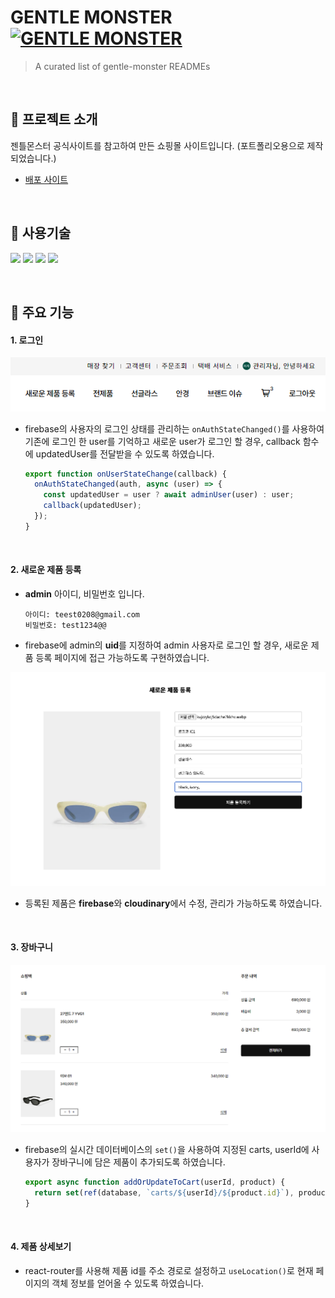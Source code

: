 # GENTLE MONSTER [![GENTLE MONSTER](https://cdn.jsdelivr.net/gh/sindresorhus/awesome@d7305f38d29fed78fa85652e3a63e154dd8e8829/media/badge.svg)](https://delicate-longma-d20402.netlify.app/)
> A curated list of gentle-monster READMEs

<br>

## 👀 프로젝트 소개

젠틀몬스터 공식사이트를 참고하여 만든 쇼핑몰 사이트입니다. (포트폴리오용으로 제작되었습니다.)
* [배포 사이트](https://delicate-longma-d20402.netlify.app/) 

<br>

## 📝 사용기술

<img src="https://img.shields.io/badge/React.js-3178C6?style=for-the-badge&logo=react&logoColor=white"/> <img src="https://img.shields.io/badge/-scss-FF4785?style=for-the-badge&logo=sass&logoColor=white" /> <img src="https://img.shields.io/badge/firebase-%23039BE5.svg?style=for-the-badge&logo=firebase" /> <img src="https://img.shields.io/badge/React-Query-%23039BE5.svg?style=for-the-badge&logo=react-query" /> 

<br>

## 📍 주요 기능

#### 1. 로그인 

<img src="./public/images/github03.png" alt=" " />

* firebase의 사용자의 로그인 상태를 관리하는 `onAuthStateChanged()`를 사용하여 기존에 로그인 한 user를 기억하고 새로운 user가 로그인 할 경우, callback 함수에 updatedUser를 전달받을 수 있도록 하였습니다. 
    
    ```jsx
    export function onUserStateChange(callback) {
      onAuthStateChanged(auth, async (user) => {
        const updatedUser = user ? await adminUser(user) : user;
        callback(updatedUser);
      });
    }
    ```

<br>

#### 2. 새로운 제품 등록

* **admin** 아이디, 비밀번호 입니다.
    
    ```
    아이디: teest0208@gmail.com
    비밀번호: test1234@@
    ```
    
* firebase에 admin의 **uid**를 지정하여 admin 사용자로 로그인 할 경우, 새로운 제품 등록 페이지에 접근 가능하도록 구현하였습니다.

<img src="./public/images/github.png" alt=" " />

* 등록된 제품은 **firebase**와 **cloudinary**에서 수정, 관리가 가능하도록 하였습니다.

<br>

#### 3. 장바구니

<img src="./public/images/github02.png" alt=" " />

* firebase의 실시간 데이터베이스의 `set()`을 사용하여 지정된 carts, userId에 사용자가 장바구니에 담은 제품이 추가되도록 하였습니다.
    
    ```jsx
    export async function addOrUpdateToCart(userId, product) {
      return set(ref(database, `carts/${userId}/${product.id}`), product);
    }
    ```

<br>

#### 4. 제품 상세보기

* react-router를 사용해 제품 id를 주소 경로로 설정하고 `useLocation()`로 현재 페이지의 객체 정보를 얻어올 수 있도록 하였습니다.

<br>
